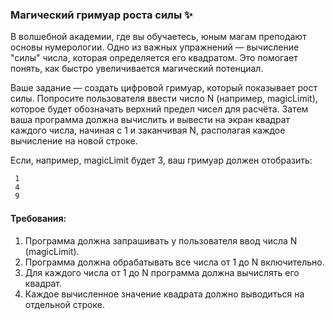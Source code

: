 
### Магический гримуар роста силы ✨

В волшебной академии, где вы обучаетесь, юным магам преподают основы нумерологии. Одно из важных упражнений — вычисление "силы" числа, которая определяется его квадратом. Это помогает понять, как быстро увеличивается магический потенциал.

Ваше задание — создать цифровой гримуар, который показывает рост силы. Попросите пользователя ввести число N (например, magicLimit), которое будет обозначать верхний предел чисел для расчёта. Затем ваша программа должна вычислить и вывести на экран квадрат каждого числа, начиная с 1 и заканчивая N, располагая каждое вычисление на новой строке.

Если, например, magicLimit будет 3, ваш гримуар должен отобразить:

```
 1 
 4 
 9 
```

#### Требования:
1. Программа должна запрашивать у пользователя ввод числа N (magicLimit).
2. Программа должна обрабатывать все числа от 1 до N включительно.
3. Для каждого числа от 1 до N программа должна вычислять его квадрат.
4. Каждое вычисленное значение квадрата должно выводиться на отдельной строке.

